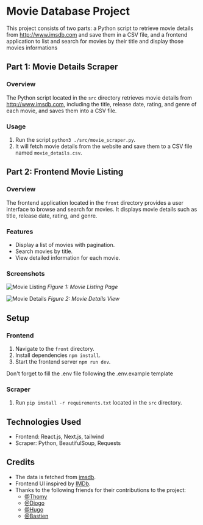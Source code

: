 # Movie Database Project

This project consists of two parts: a Python script to retrieve movie details from http://www.imsdb.com and save them in a CSV file, and a frontend application to list and search for movies by their title and display those movies informations

## Part 1: Movie Details Scraper

### Overview

The Python script located in the `src` directory retrieves movie details from http://www.imsdb.com, including the title, release date, rating, and genre of each movie, and saves them into a CSV file.

### Usage

1. Run the script `python3 ./src/movie_scraper.py`.
2. It will fetch movie details from the website and save them to a CSV file named `movie_details.csv`.

## Part 2: Frontend Movie Listing

### Overview

The frontend application located in the `front` directory provides a user interface to browse and search for movies. It displays movie details such as title, release date, rating, and genre.

### Features

- Display a list of movies with pagination.
- Search movies by title.
- View detailed information for each movie.

### Screenshots

![Movie Listing](https://media.discordapp.net/attachments/1062737098471391292/1242664884475265165/image.png?ex=664ea95c&is=664d57dc&hm=4666f481f18fb971051e4205adf0d45b35377de1e073d1681c635fafab615b8d&=&format=webp&quality=lossless&width=1100&height=664)
*Figure 1: Movie Listing Page*

![Movie Details](https://media.discordapp.net/attachments/1062737098471391292/1242665236415385691/image.png?ex=664ea9af&is=664d582f&hm=23c1ca0d598fd1eb18e52c340ea37a790fae142178ddc188ff08fd1bdf619baf&=&format=webp&quality=lossless&width=1100&height=662)
*Figure 2: Movie Details View*

## Setup

### Frontend

1. Navigate to the `front` directory.
2. Install dependencies `npm install`.
3. Start the frontend server `npm run dev`.


Don't forget to fill the .env file following the .env.example template

### Scraper

1. Run `pip install -r requirements.txt` located in the `src` directory.

## Technologies Used

- Frontend: React.js, Next.js, tailwind
- Scraper: Python, BeautifulSoup, Requests

## Credits

- The data is fetched from [imsdb](http://www.imsdb.com).
- Frontend UI inspired by [IMDb](https://www.imdb.com/).
- Thanks to the following friends for their contributions to the project:
  - [@Thomy](https://github.com/ThomyLorenzatti)
  - [@Diogo](https://github.com/Lyne986)
  - [@Hugo](https://github.com/Carpetic)
  - [@Bastien](https://github.com/BastienBoymond)

